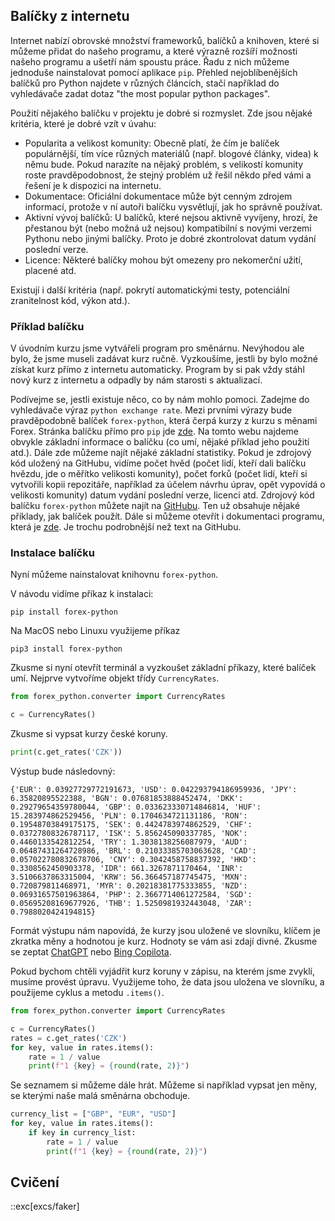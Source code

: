 ## Balíčky z internetu

Internet nabízí obrovské množství frameworků, balíčků a knihoven, které si můžeme přidat do našeho programu, a které výrazně rozšíří možnosti našeho programu a ušetří nám spoustu práce. Řadu z nich můžeme jednoduše nainstalovat pomocí aplikace `pip`. Přehled nejoblíbenějších balíčků pro Python najdete v různých článcích, stačí například do vyhledávače zadat dotaz "the most popular python packages".

Použití nějakého balíčku v projektu je dobré si rozmyslet. Zde jsou nějaké kritéria, které je dobré vzít v úvahu:

- Popularita a velikost komunity: Obecně platí, že čím je balíček populárnější, tím více různých materiálů (např. blogové články, videa) k němu bude. Pokud narazíte na nějaký problém, s velikostí komunity roste pravděpodobnost, že stejný problém už řešil někdo před vámi a řešení je k dispozici na internetu.
- Dokumentace: Oficiální dokumentace může být cenným zdrojem informací, protože v ní autoři balíčku vysvětlují, jak ho správně používat.
- Aktivní vývoj balíčků: U balíčků, které nejsou aktivně vyvíjeny, hrozí, že přestanou být (nebo možná už nejsou) kompatibilní s novými verzemi Pythonu nebo jinými balíčky. Proto je dobré zkontrolovat datum vydání poslední verze.
- Licence: Některé balíčky mohou být omezeny pro nekomerční užití, placené atd.

Existují i další kritéria (např. pokrytí automatickými testy, potenciální zranitelnost kód, výkon atd.).

### Příklad balíčku

V úvodním kurzu jsme vytvářeli program pro směnárnu. Nevýhodou ale bylo, že jsme museli zadávat kurz ručně. Vyzkoušíme, jestli by bylo možné získat kurz přímo z internetu automaticky. Program by si pak vždy stáhl nový kurz z internetu a odpadly by nám starosti s aktualizací.

Podívejme se, jestli existuje něco, co by nám mohlo pomoci. Zadejme do vyhledávače výraz `python exchange rate`. Mezi prvními výrazy bude pravděpodobně balíček `forex-python`, která čerpá kurzy z kurzu s měnami Forex. Stránka balíčku přímo pro `pip` jde [zde](https://pypi.org/project/forex-python/). Na tomto webu najdeme obvykle základní informace o balíčku (co umí, nějaké příklad jeho použití atd.). Dále zde můžeme najít nějaké základní statistiky. Pokud je zdrojový kód uložený na GitHubu, vidíme počet hvěd (počet lidí, kteří dali balíčku hvězdu, jde o měřítko velikosti komunity), počet forků (počet lidí, kteří si vytvořili kopii repozitáře, například za účelem návrhu úprav, opět vypovídá o velikosti komunity) datum vydání poslední verze, licenci atd. Zdrojový kód balíčku `forex-python` můžete najít na [GitHubu](https://github.com/MicroPyramid/forex-python). Ten už obsahuje nějaké příklady, jak balíček použít. Dále si můžeme otevřít i dokumentaci programu, která je [zde](https://forex-python.readthedocs.io/en/latest/usage.html). Je trochu podrobnější než text na GitHubu.

### Instalace balíčku

Nyní můžeme nainstalovat knihovnu `forex-python`.

V návodu vidíme příkaz k instalaci:

```
pip install forex-python
```

Na MacOS nebo Linuxu využijeme příkaz

```
pip3 install forex-python
```

Zkusme si nyní otevřít terminál a vyzkoušet základní příkazy, které balíček umí. Nejprve vytvoříme objekt třídy `CurrencyRates`.

```py
from forex_python.converter import CurrencyRates

c = CurrencyRates()
```

Zkusme si vypsat kurzy české koruny.

```py
print(c.get_rates('CZK'))  
```

Výstup bude následovný:

```
{'EUR': 0.03927729772191673, 'USD': 0.042293794186959936, 'JPY': 6.35820895522388, 'BGN': 0.07681853888452474, 'DKK': 0.29279654359780044, 'GBP': 0.033623330714846814, 'HUF': 15.283974862529456, 'PLN': 0.1704634721131186, 'RON': 0.19548703849175175, 'SEK': 0.4424783974862529, 'CHF': 0.03727808326787117, 'ISK': 5.856245090337785, 'NOK': 0.4460133542812254, 'TRY': 1.3038138256087979, 'AUD': 0.06487431264728986, 'BRL': 0.21033385703063628, 'CAD': 0.057022780832678706, 'CNY': 0.3042458758837392, 'HKD': 0.3308562450903378, 'IDR': 661.3267871170464, 'INR': 3.5106637863315004, 'KRW': 56.366457187745475, 'MXN': 0.720879811468971, 'MYR': 0.20218381775333855, 'NZD': 0.06931657501963864, 'PHP': 2.3667714061272584, 'SGD': 0.05695208169677926, 'THB': 1.5250981932443048, 'ZAR': 0.7988020424194815}
```

Formát výstupu nám napovídá, že kurzy jsou uložené ve slovníku, klíčem je zkratka měny a hodnotou je kurz. Hodnoty se vám asi zdají divné. Zkusme se zeptat [ChatGPT](https://chat.openai.com/share/d174d38e-b250-4672-ab51-423468fea95f) nebo [Bing Copilota](https://copilot.microsoft.com/sl/kCPCMRAaC9k).

Pokud bychom chtěli vyjádřit kurz koruny v zápisu, na kterém jsme zvyklí, musíme provést úpravu. Využijeme toho, že data jsou uložena ve slovníku, a použijeme cyklus a metodu `.items()`.

```py
from forex_python.converter import CurrencyRates

c = CurrencyRates()
rates = c.get_rates('CZK')
for key, value in rates.items():
    rate = 1 / value
    print(f"1 {key} = {round(rate, 2)}")
```

Se seznamem si můžeme dále hrát. Můžeme si například vypsat jen měny, se kterými naše malá směnárna obchoduje.

```py
currency_list = ["GBP", "EUR", "USD"]
for key, value in rates.items():
    if key in currency_list:
        rate = 1 / value
        print(f"1 {key} = {round(rate, 2)}")
```

## Cvičení

::exc[excs/faker]
